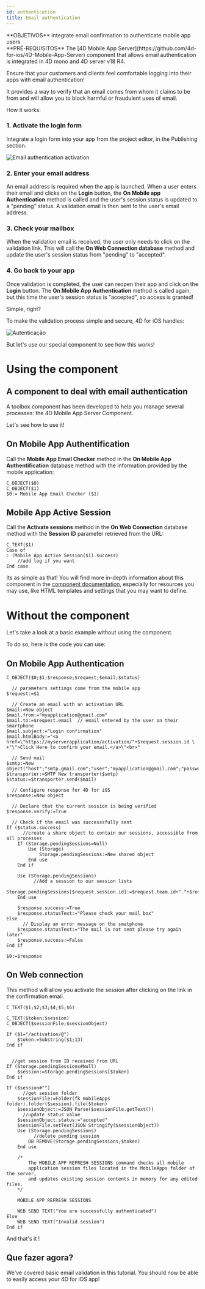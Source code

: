 ```yaml
---
id: authentication
title: Email authentication
---
```


<div markdown="1" class = "tips">
**OBJETIVOS**
Integrate email confirmation to authenticate mobile app users
</div>

<div markdown="1" class = "prerequisites">
**PRÉ-REQUISITOS**
The [4D Mobile App Server](https://github.com/4d-for-ios/4D-Mobile-App-Server) component that allows email authentication is integrated in 4D mono and 4D server v18 R4.
</div>

Ensure that your customers and clients feel comfortable logging into their apps with email authentication!

It provides a way to verify that an email comes from whom it claims to be from and will allow you to block harmful or fraudulent uses of email.

How it works:

### 1. Activate the login form

Integrate a login form into your app from the project editor, in the Publishing section.

![Email authentication activation](assets/en/authentication/email-authentication-publishing-section.png)


### 2. Enter your email address

An email address is required when the app is launched. When a user enters their email and clicks on the **Login** button, the **On Mobile app Authentication** method is called and the user's session status is updated to a "pending" status. A validation email is then sent to the user's email address.

### 3. Check your mailbox

When the validation email is received, the user only needs to click on the validation link. This will call the **On Web Connection database** method and update the user's session status from "pending" to "accepted".

### 4. Go back to your app

Once validation is completed, the user can reopen their app and click on the **Login** button. The **On Mobile App Authentication** method is called again, but this time the user's session status is "accepted", so access is granted!

Simple, right?

To make the validation process simple and secure, 4D for iOS handles:

![Autenticação](assets/en/authentication/4D-for-iOS-email-auth.png)

But let's use our special component to see how this works!


# Using the component

## A component to deal with email authentication

A toolbox component has been developed to help you manage several processes: the 4D Mobile App Server Component.

Let's see how to use it!

## On Mobile App Authentification

Call the **Mobile App Email Checker** method in the **On Mobile App Authentification** database method with the information provided by the mobile application:

```4d
C_OBJECT($0)
C_OBJECT($1)
$0:= Mobile App Email Checker ($1)

```

## Mobile App Active Session

Call the **Activate sessions** method in the **On Web Connection** database method with the **Session ID** parameter retrieved from the URL:

```4d
C_TEXT($1)
Case of 
: (Mobile App Active Session($1).success)
    //add log if you want
End case 

```

Its as simple as that! You will find more in-depth information about this component in the [component documentation](https://github.com/4d-for-ios/4D-Mobile-App-Server/blob/master/Documentation/Methods/Mobile%20App%20Email%20Checker.md), especially for resources you may use, like HTML templates and settings that you may want to define.


# Without the component

Let's take a look at a basic example without using the component.

To do so, here is the code you can use:

## On Mobile App Authentication


```4d
C_OBJECT($0;$1;$response;$request;$email;$status)

  // parameters settings come from the mobile app
$request:=$1

  // Create an email with an activation URL
$mail:=New object
$mail.from:="myapplication@gmail.com"
$mail.to:=$request.email  // email entered by the user on their smartphone
$mail.subject:="Login confirmation"
$mail.htmlBody:="<a href=\"https://myserverapplication/activation/"+$request.session.id \
+"\">Click Here to confirm your email.</a>\"<br>"

  // Send mail
$smtp:=New object("host";"smtp.gmail.com";"user";"myapplication@gmail.com";"password";"xxx")
$transporter:=SMTP New transporter($smtp)
$status:=$transporter.send($mail)

  // Configure response for 4D for iOS
$response:=New object

  // Declare that the current session is being verified
$response.verify:=True

  // Check if the email was successsfully sent
If ($status.success)
      //create a share object to contain our sessions, accessible from all processes
    If (Storage.pendingSessions=Null)
        Use (Storage)
            Storage.pendingSessions:=New shared object
        End use 
    End if 

    Use (Storage.pendingSessions)
          //Add a session to our session lists
        Storage.pendingSessions[$request.session.id]:=$request.team.id+"."+$request.application.id
    End use 

    $response.success:=True
    $response.statusText:="Please check your mail box"
Else 
      // Display an error message on the smatphone
    $response.statusText:="The mail is not sent please try again later"
    $response.success:=False
End if 

$0:=$response

```

## On Web connection

This method will allow you activate the session after clicking on the link in the confirmation email.

```4d
C_TEXT($1;$2;$3;$4;$5;$6)

C_TEXT($token;$session)
C_OBJECT($sessionFile;$sessionObject)

If ($1="/activation/@")
    $token:=Substring($1;13)
End if 


  //get session from ID received from URL
If (Storage.pendingSessions#Null)
    $session:=Storage.pendingSessions[$token]
End if 

If ($session#"")
      //get session folder
    $sessionFile:=Folder(fk mobileApps folder).folder($session).file($token)
    $sessionObject:=JSON Parse($sessionFile.getText())
      //update status value
    $sessionObject.status:="accepted"
    $sessionFile.setText(JSON Stringify($sessionObject))
    Use (Storage.pendingSessions)
          //delete pending session
        OB REMOVE(Storage.pendingSessions;$token)
    End use 

    /*
        The MOBILE APP REFRESH SESSIONS command checks all mobile
        application session files located in the MobileApps folder of the server, 
        and updates existing session contents in memory for any edited files.
    */

    MOBILE APP REFRESH SESSIONS

    WEB SEND TEXT("You are successfully authenticated")
Else 
    WEB SEND TEXT("Invalid session")
End if 
```

And that's it !

## Que fazer agora?

We've covered basic email validation in this tutorial. You should now be able to easily access your 4D for iOS app!
